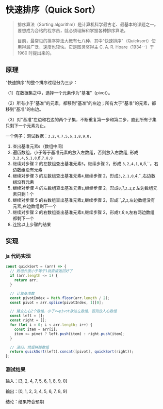 # 快速排序（Quick Sort）

> 排序算法（Sorting algorithm）是计算机科学最古老、最基本的课题之一。要想成为合格的程序员，就必须理解和掌握各种排序算法。
>
> 目前，最常见的排序算法大概有七八种，其中"快速排序"（Quicksort）使用得最广泛，速度也较快。它是图灵奖得主 C. A. R. Hoare（1934--）于 1960 时提出来的。

## 原理

"快速排序"的整个排序过程分为三步：

（1）在数据集之中，选择一个元素作为"基准"（pivot）。

（2）所有小于"基准"的元素，都移到"基准"的左边；所有大于"基准"的元素，都移到"基准"的右边。

（3）对"基准"左边和右边的两个子集，不断重复第一步和第二步，直到所有子集只剩下一个元素为止。

一个例子：测试数据：`3,2,4,7,5,6,1,8,9,0`，

1. 查出基准元素`6`（数组中间）
2. 遍历数组，小于等于基准元素的放入左数组，否则放入右数组, 形成 `3,2,4,5,1,0`,_6_,`7,8,9`
3. 继续对步骤 2 的左数组查出基准元素`5`，继续步骤 2，形成 `3,2,4,1,0`,_5_,``，右边数组没有元素
4. 继续对步骤 3 的左数组查出基准元素`4`,继续步骤 2，形成`3,2,1,0`,_4_,``,右边数组没有元素
5. 继续对步骤 4 的左数组查出基准元素`1`,继续步骤 2，形成`0`,_1_,`3,2`,z 左边数组元素只剩 1 个
6. 继续对步骤 5 的右数组查出基准元素`2`,继续步骤 2，形成``,_2_,`3`,左边数组没有元素,右边数组剩下一个
7. 继续对步骤 2 的右数组查出基准元素`8`,继续步骤 2，形成`7`,_8_,`9`,左右两边数组都剩下一个
8. 连接以上步骤的结果

## 实现

### js 代码实现

```js
const quickSort = (arr) => {
  // 数组长度小于等于1就直接返回好了
  if (arr.length <= 1) {
    return arr;
  }

  // 计算基准数
  const pivotIndex = Math.floor(arr.length / 2);
  const pivot = arr.splice(pivotIndex, 1)[0];

  // 建立左右2个数组，小于<=pivot放进左数组，否则放入右数组
  const left = [];
  const right = [];
  for (let i = 0; i < arr.length; i++) {
    const item = arr[i];
    item <= pivot ? left.push(item) : right.push(item);
  }

  // 递归，然后拼接数组
  return quickSort(left).concat([pivot], quickSort(right));
};
```

### 测试结果

输入：[3, 2, 4, 7, 5, 6, 1, 8, 9, 0]

输出：[0, 1, 2, 3, 4, 5, 6, 7, 8, 9]

结论：结果符合预期
